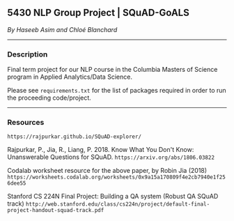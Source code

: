 ## 5430 NLP Group Project | SQuAD-GoALS
*By Haseeb Asim and Chloé Blanchard*

---
### Description

Final term project for our NLP course in the Columbia Masters of Science program in Applied Analytics/Data Science.

Please see ```requirements.txt``` for the list of packages required in order to run the proceeding code/project.

---
### Resources
```https://rajpurkar.github.io/SQuAD-explorer/```

Rajpurkar, P., Jia, R., Liang, P. 2018. Know What You Don't Know: Unanswerable Questions for SQuAD.
```https://arxiv.org/abs/1806.03822```

Codalab worksheet resource for the above paper, by Robin Jia (2018)
```https://worksheets.codalab.org/worksheets/0x9a15a170809f4e2cb7940e1f256dee55```

Stanford CS 224N Final Project: Building a QA system (Robust QA SQuAD track)
```http://web.stanford.edu/class/cs224n/project/default-final-project-handout-squad-track.pdf```
